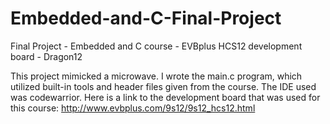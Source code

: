 # Embedded-and-C-Final-Project
Final Project - Embedded and C course - EVBplus HCS12 development board - Dragon12

This project mimicked a microwave. I wrote the main.c program, which utilized built-in tools and header files given from the course.
The IDE used was codewarrior.
Here is a link to the development board that was used for this course: http://www.evbplus.com/9s12/9s12_hcs12.html
